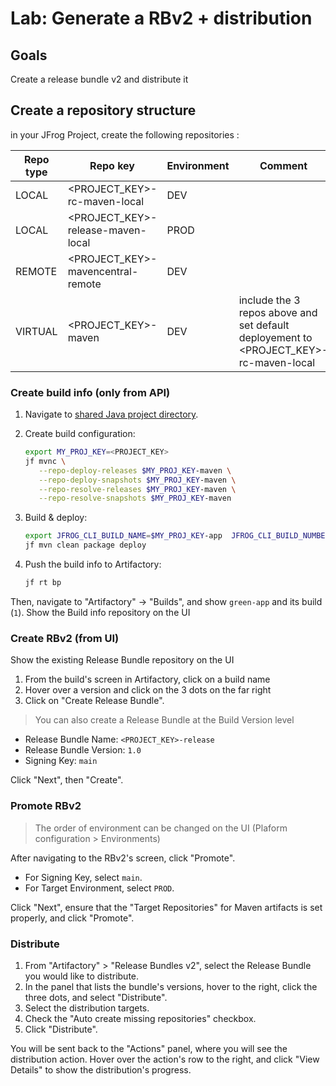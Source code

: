 # Lab: Generate a RBv2 + distribution

## Goals

Create a release bundle v2 and distribute it

## Create a repository structure

in your JFrog Project, create the following repositories :

Repo type | Repo key | Environment | Comment
---|---|--- |---
LOCAL | <PROJECT_KEY>-rc-maven-local | DEV |
LOCAL | <PROJECT_KEY>-release-maven-local | PROD |
REMOTE | <PROJECT_KEY>-mavencentral-remote | DEV |
VIRTUAL | <PROJECT_KEY>-maven  | DEV | include the 3 repos above and set default deployement to  <PROJECT_KEY>-rc-maven-local

### Create build info (only from API)

1. Navigate to [shared Java project directory](../../common/java).
2. Create build configuration:

   ```bash
   export MY_PROJ_KEY=<PROJECT_KEY>
   jf mvnc \
      --repo-deploy-releases $MY_PROJ_KEY-maven \
      --repo-deploy-snapshots $MY_PROJ_KEY-maven \
      --repo-resolve-releases $MY_PROJ_KEY-maven \
      --repo-resolve-snapshots $MY_PROJ_KEY-maven
   ```

3. Build & deploy:

   ```bash
   export JFROG_CLI_BUILD_NAME=$MY_PROJ_KEY-app  JFROG_CLI_BUILD_NUMBER=1
   jf mvn clean package deploy 
   ```

4. Push the build info to Artifactory:

   ```bash
   jf rt bp
   ```

Then, navigate to "Artifactory" -> "Builds", and show `green-app` and its build (`1`).
Show the Build info repository on the UI

### Create RBv2 (from UI)

Show the existing Release Bundle repository on the UI

1. From the build's screen in Artifactory, click on a build name 
2. Hover over a version and click on the 3 dots on the far right
3. Click on "Create Release Bundle".

> You can also create a Release Bundle at the Build Version level

* Release Bundle Name: `<PROJECT_KEY>-release`
* Release Bundle Version: `1.0`
* Signing Key: `main`

Click "Next", then "Create".

### Promote RBv2

> The order of environment can be changed on the UI (Plaform configuration > Environments)

After navigating to the RBv2's screen, click "Promote".

* For Signing Key, select `main`.
* For Target Environment, select `PROD`.

Click "Next", ensure that the "Target Repositories" for Maven artifacts is set properly, and click "Promote".

### Distribute

1. From "Artifactory" > "Release Bundles v2", select the Release Bundle you would like to distribute.
2. In the panel that lists the bundle's versions, hover to the right, click the three dots, and select "Distribute".
3. Select the distribution targets.
4. Check the "Auto create missing repositories" checkbox.
5. Click "Distribute".

You will be sent back to the "Actions" panel, where you will see the distribution action.
Hover over the action's row to the right, and click "View Details" to show the distribution's progress.